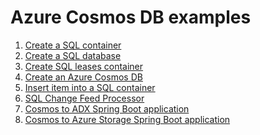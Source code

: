 # Azure Cosmos DB examples

1. [Create a SQL container](create-sql-container/README.md) 
2. [Create a SQL database](create-sql-database/README.md)
3. [Create SQL leases container](create-sql-leases-container/README.md)
4. [Create an Azure Cosmos DB](create/README.md)
5. [Insert item into a SQL container](insert-item-into-sql-container/README.md) 
6. [SQL Change Feed Processor](sql-change-feed-processor/README.md) 
7. [Cosmos to ADX Spring Boot application](cosmos-to-adx/)
8. [Cosmos to Azure Storage Spring Boot application](cosmos-to-storage/)

<!-- workflow.run() 

  exit 0
  
  -->
